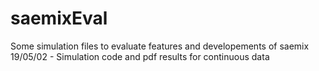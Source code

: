 # saemixEval
Some simulation files to evaluate features and developements of saemix
19/05/02 - Simulation code and pdf results for continuous data
